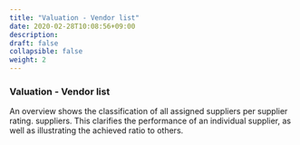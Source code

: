 ```yaml
---
title: "Valuation - Vendor list"
date: 2020-02-28T10:08:56+09:00
description: 
draft: false
collapsible: false
weight: 2
---
```

### Valuation - Vendor list

An overview shows the classification of all assigned suppliers per supplier rating. 
suppliers. This clarifies the performance of an individual supplier, as well as illustrating the achieved ratio to others.